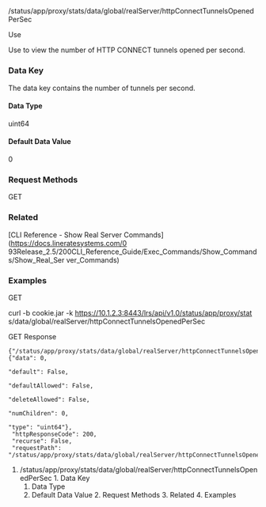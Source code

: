 ##
/status/app/proxy/stats/data/global/realServer/httpConnectTunnelsOpenedPerSec

Use

Use to view the number of HTTP CONNECT tunnels opened per second.

### Data Key

The data key contains the number of tunnels per second.

#### Data Type

uint64

#### Default Data Value

0

### Request Methods

GET

### Related

[CLI Reference - Show Real Server Commands](https://docs.lineratesystems.com/0
93Release_2.5/200CLI_Reference_Guide/Exec_Commands/Show_Commands/Show_Real_Ser
ver_Commands)

### Examples

GET

curl -b cookie.jar -k https://10.1.2.3:8443/lrs/api/v1.0/status/app/proxy/stat
s/data/global/realServer/httpConnectTunnelsOpenedPerSec

GET Response

    
    {"/status/app/proxy/stats/data/global/realServer/httpConnectTunnelsOpenedPerSec": {"data": 0,
                                                                                        "default": False,
                                                                                        "defaultAllowed": False,
                                                                                        "deleteAllowed": False,
                                                                                        "numChildren": 0,
                                                                                        "type": "uint64"},
     "httpResponseCode": 200,
     "recurse": False,
     "requestPath": "/status/app/proxy/stats/data/global/realServer/httpConnectTunnelsOpenedPerSec"}
    

  1. /status/app/proxy/stats/data/global/realServer/httpConnectTunnelsOpenedPerSec
    1. Data Key
      1. Data Type
      2. Default Data Value
    2. Request Methods
    3. Related
    4. Examples

